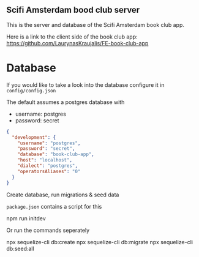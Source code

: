 ## Scifi Amsterdam bood club server

This is the server and database of the Scifi Amsterdam book club app.

Here is a link to the client side of the book club app: https://github.com/LaurynasKraujalis/FE-book-club-app

# Database

If you would like to take a look into the database configure it in `config/config.json`

The default assumes a postgres database with

- username: postgres
- password: secret

```json
{
  "development": {
    "username": "postgres",
    "password": "secret",
    "database": "book-club-app",
    "host": "localhost",
    "dialect": "postgres",
    "operatorsAliases": "0"
  }
}
```

Create database, run migrations & seed data

`package.json` contains a script for this

npm run initdev

Or run the commands seperately

npx sequelize-cli db:create
npx sequelize-cli db:migrate
npx sequelize-cli db:seed:all
